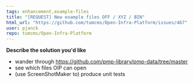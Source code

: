 ```yaml
---
tags: enhancement,example-files
title: "[REQUEST] New example files OFF / XYZ / BIN"
html_url: "https://github.com/tumcms/Open-Infra-Platform/issues/467"
user: pjanck
repo: tumcms/Open-Infra-Platform
---
```


**Describe the solution you'd like**
- wander through https://github.com/pmp-library/pmp-data/tree/master
- see which files OIP can open
- (use ScreenShotMaker to) produce unit tests